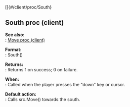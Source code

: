 []{#/client/proc/South}    
## South proc (client)    
**See also:**    
:   [Move proc (client)](ref/client/proc/Move)    
<!-- -->    
**Format:**    
:   South()    
<!-- -->    
**Returns:**    
:   Returns 1 on success; 0 on failure.    
<!-- -->    
**When:**    
:   Called when the player presses the \"down\" key or cursor.    
<!-- -->    
**Default action:**    
:   Calls src.Move() towards the south.  